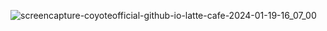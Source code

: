 ![screencapture-coyoteofficial-github-io-latte-cafe-2024-01-19-16_07_00](https://github.com/CoyoteOfficial/latte-cafe/assets/122610793/78197c70-1786-4dce-aa54-502f6de6dd2f)
